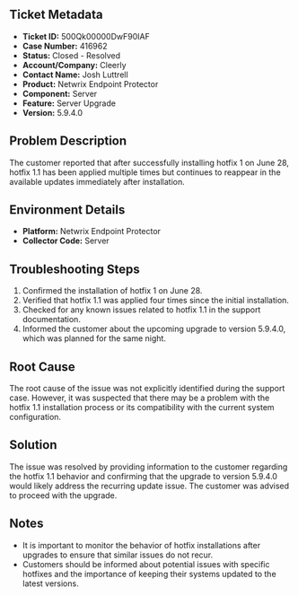 ## Ticket Metadata
- **Ticket ID:** 500Qk00000DwF90IAF
- **Case Number:** 416962
- **Status:** Closed - Resolved
- **Account/Company:** Cleerly
- **Contact Name:** Josh Luttrell
- **Product:** Netwrix Endpoint Protector
- **Component:** Server
- **Feature:** Server Upgrade
- **Version:** 5.9.4.0

## Problem Description
The customer reported that after successfully installing hotfix 1 on June 28, hotfix 1.1 has been applied multiple times but continues to reappear in the available updates immediately after installation.

## Environment Details
- **Platform:** Netwrix Endpoint Protector
- **Collector Code:** Server

## Troubleshooting Steps
1. Confirmed the installation of hotfix 1 on June 28.
2. Verified that hotfix 1.1 was applied four times since the initial installation.
3. Checked for any known issues related to hotfix 1.1 in the support documentation.
4. Informed the customer about the upcoming upgrade to version 5.9.4.0, which was planned for the same night.

## Root Cause
The root cause of the issue was not explicitly identified during the support case. However, it was suspected that there may be a problem with the hotfix 1.1 installation process or its compatibility with the current system configuration.

## Solution
The issue was resolved by providing information to the customer regarding the hotfix 1.1 behavior and confirming that the upgrade to version 5.9.4.0 would likely address the recurring update issue. The customer was advised to proceed with the upgrade.

## Notes
- It is important to monitor the behavior of hotfix installations after upgrades to ensure that similar issues do not recur.
- Customers should be informed about potential issues with specific hotfixes and the importance of keeping their systems updated to the latest versions.